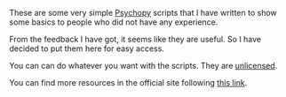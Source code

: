 These are some very simple [Psychopy](http://www.psychopy.org/) scripts that I have written to show some basics to people who did not have any experience.

From the feedback I have got, it seems like they are useful. So I have decided to put them here for easy access.

You can can do whatever you want with the scripts. They are [unlicensed](LICENSE).

You can find more resources in the official site following [this link](http://www.psychopy.org/resources/resources.html).
